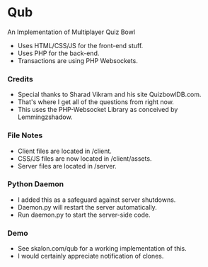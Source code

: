 Qub
=============
An Implementation of Multiplayer Quiz Bowl

- Uses HTML/CSS/JS for the front-end stuff.
- Uses PHP for the back-end.
- Transactions are using PHP Websockets.

### Credits
- Special thanks to Sharad Vikram and his site QuizbowlDB.com.
- That's where I get all of the questions from right now.
- This uses the PHP-Websocket Library as conceived by Lemmingzshadow.

### File Notes
- Client files are located in /client.
- CSS/JS files are now located in /client/assets.
- Server files are located in /server.

### Python Daemon
- I added this as a safeguard against server shutdowns.
- Daemon.py will restart the server automatically.
- Run daemon.py to start the server-side code.

### Demo
- See skalon.com/qub for a working implementation of this.
- I would certainly appreciate notification of clones.